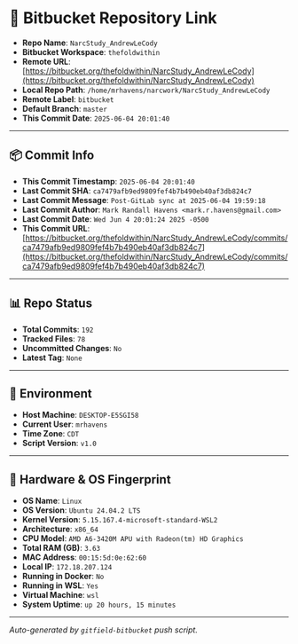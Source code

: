 # 🔗 Bitbucket Repository Link

- **Repo Name**: `NarcStudy_AndrewLeCody`
- **Bitbucket Workspace**: `thefoldwithin`
- **Remote URL**: [https://bitbucket.org/thefoldwithin/NarcStudy_AndrewLeCody](https://bitbucket.org/thefoldwithin/NarcStudy_AndrewLeCody)
- **Local Repo Path**: `/home/mrhavens/narcwork/NarcStudy_AndrewLeCody`
- **Remote Label**: `bitbucket`
- **Default Branch**: `master`
- **This Commit Date**: `2025-06-04 20:01:40`

---

## 📦 Commit Info

- **This Commit Timestamp**: `2025-06-04 20:01:40`
- **Last Commit SHA**: `ca7479afb9ed9809fef4b7b490eb40af3db824c7`
- **Last Commit Message**: `Post-GitLab sync at 2025-06-04 19:59:18`
- **Last Commit Author**: `Mark Randall Havens <mark.r.havens@gmail.com>`
- **Last Commit Date**: `Wed Jun 4 20:01:24 2025 -0500`
- **This Commit URL**: [https://bitbucket.org/thefoldwithin/NarcStudy_AndrewLeCody/commits/ca7479afb9ed9809fef4b7b490eb40af3db824c7](https://bitbucket.org/thefoldwithin/NarcStudy_AndrewLeCody/commits/ca7479afb9ed9809fef4b7b490eb40af3db824c7)

---

## 📊 Repo Status

- **Total Commits**: `192`
- **Tracked Files**: `78`
- **Uncommitted Changes**: `No`
- **Latest Tag**: `None`

---

## 🧭 Environment

- **Host Machine**: `DESKTOP-E5SGI58`
- **Current User**: `mrhavens`
- **Time Zone**: `CDT`
- **Script Version**: `v1.0`

---

## 🧬 Hardware & OS Fingerprint

- **OS Name**: `Linux`
- **OS Version**: `Ubuntu 24.04.2 LTS`
- **Kernel Version**: `5.15.167.4-microsoft-standard-WSL2`
- **Architecture**: `x86_64`
- **CPU Model**: `AMD A6-3420M APU with Radeon(tm) HD Graphics`
- **Total RAM (GB)**: `3.63`
- **MAC Address**: `00:15:5d:0e:62:60`
- **Local IP**: `172.18.207.124`
- **Running in Docker**: `No`
- **Running in WSL**: `Yes`
- **Virtual Machine**: `wsl`
- **System Uptime**: `up 20 hours, 15 minutes`

---

_Auto-generated by `gitfield-bitbucket` push script._
